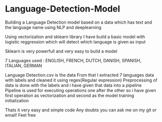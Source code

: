 # Language-Detection-Model
Building a Language Detection model based on a data which has text and the language name using NLP and deeplearning

Using vectorization and sklearn library I have build a basic model with logistic reggression which will detect which language is given as input

Sklearn is very powerfull and very easy to build a model

7 Languages used : ENGLISH, FRENCH, DUTCH, DANISH, SPANISH, ITALIAN, GERMAN

Language Detection.csv is the data 
From that I extracted 7 languages data with labels and cleaned it using regex(Regular expression)
Preprocessing of data is done with the labels and i have given that data into a pipeline 
Pipeline is used for executing operations one after the other so i have given first operation as vectorization 
and second as the model training initialization


Thats it very easy and simple code
Any doubts you can ask me on my git or email!
Feel free
